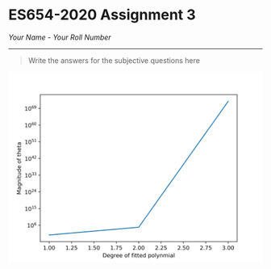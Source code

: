 # ES654-2020 Assignment 3

*Your Name* - *Your Roll Number*

------

> Write the answers for the subjective questions here

![](./figures/q5_plot.png)